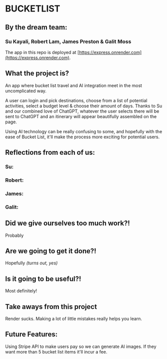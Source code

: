 # BUCKETLIST
## By the dream team:
### Su Kayali, Robert Lam, James Preston & Galit Moss

The app in this repo is deployed at [https://express.onrender.com](https://express.onrender.com).
## What the project is?

An app where bucket list travel and AI integration meet in the most uncomplicated way. 

A user can login and pick destinations, choose from a list of potential activities, select a budget level & choose their amount of days. Thanks to Su and our combined love of ChatGPT, whatever the user selects there will be sent to ChatGPT and an itinerary will appear beautifully assembled on the page.

Using AI technology can be really confusing to some, and hopefully with the ease of Bucket List, it'll make the process more exciting for potential users.

## Reflections from each of us:
### Su:

### Robert:

### James:

### Galit:

## Did we give ourselves too much work?!
Probably

## Are we going to get it done?!
Hopefully *(turns out, yes)*

## Is it going to be useful?!
Most definitely!

## Take aways from this project
Render sucks. Making a lot of little mistakes really helps you learn.

## Future Features:
Using Stripe API to make users pay so we can generate AI images. If they want more than 5 bucket list items it'll incur a fee.